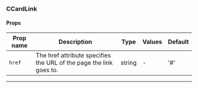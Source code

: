### CCardLink

#### Props

| Prop name         | Description                                                        | Type   | Values | Default |
| ----------------- | ------------------------------------------------------------------ | ------ | ------ | ------- |
| <code>href</code> | The href attribute specifies the URL of the page the link goes to. | string | -      | '#'     |

---
